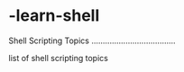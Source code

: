 # -learn-shell

Shell Scripting Topics 
.....................................  

list of shell scripting topics 
 